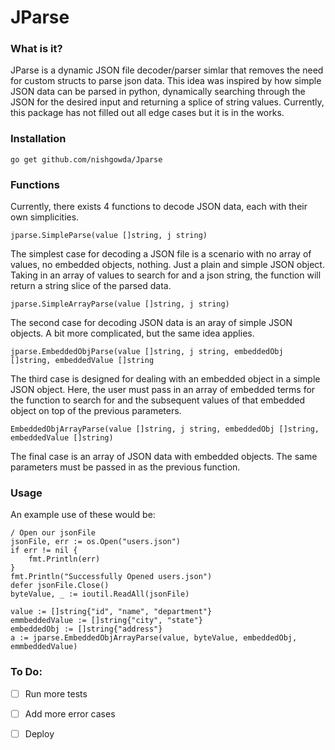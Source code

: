 # JParse

### What is it?
JParse is a dynamic JSON file decoder/parser simlar that removes the need for custom structs to parse json data. This idea was inspired by how simple JSON data can be parsed in python, dynamically searching through the JSON for the desired input and returning a splice of string values. Currently, this package has not filled out all edge cases but it is in the works. 

### Installation
``` go get github.com/nishgowda/Jparse ```

### Functions 
Currently, there exists 4 functions to decode JSON data, each with their own simplicities.

```
jparse.SimpleParse(value []string, j string)
```
The simplest case for decoding a JSON file is a scenario with no array of values, no embedded objects, nothing. Just a plain and simple JSON object. Taking in an array of values to search for and a json string, the function will return a string slice of the parsed data.

```
jparse.SimpleArrayParse(value []string, j string)
```
The second case for decoding JSON data is an aray of simple JSON objects. A bit more complicated, but the same idea applies. 

```
jparse.EmbeddedObjParse(value []string, j string, embeddedObj []string, embeddedValue []string
```
The third case is designed for dealing with an embedded object in a simple JSON object. Here, the user must pass in an array of embedded terms for the function to search for and the subsequent values of that embedded object on top of the previous parameters. 

```
EmbeddedObjArrayParse(value []string, j string, embeddedObj []string, embeddedValue []string)
```
The final case is an array of JSON data with embedded objects. The same parameters must be passed in as the previous function. 

### Usage
An example use of these would be:
```
/ Open our jsonFile
jsonFile, err := os.Open("users.json")
if err != nil {
    fmt.Println(err)
}
fmt.Println("Successfully Opened users.json")
defer jsonFile.Close()
byteValue, _ := ioutil.ReadAll(jsonFile)

value := []string{"id", "name", "department"}
emmbeddedValue := []string{"city", "state"}
embeddedObj := []string{"address"}
a := jparse.EmbeddedObjArrayParse(value, byteValue, embeddedObj, emmbeddedValue)
```
### To Do:
- [ ] Run more tests
- [ ] Add more error cases
- [ ] Deploy
  
